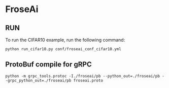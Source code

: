 # FroseAi

## RUN
To run the CIFAR10 example, run the following command:
```shell
python run_cifar10.py conf/froseai_conf_cifar10.yml
``` 

## ProtoBuf compile for gRPC
```shell
python -m grpc_tools.protoc -I./froseai/pb --python_out=./froseai/pb --grpc_python_out=./froseai/pb froseai.proto
```
